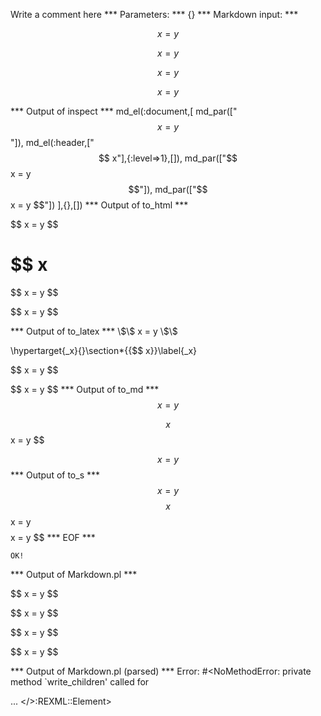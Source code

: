 Write a comment here
*** Parameters: ***
{}
*** Markdown input: ***

$$ x = y $$

$$ x 
= y $$

$$ 
x = y $$

$$ x = y 
$$

*** Output of inspect ***
md_el(:document,[
	md_par(["$$ x = y $$"]),
	md_el(:header,["$$ x"],{:level=>1},[]),
	md_par(["$$ x = y $$"]),
	md_par(["$$ x = y $$"])
],{},[])
*** Output of to_html ***
<p>$$ x = y $$</p>

<h1 id='_x'>$$ x</h1>

<p>$$ x = y $$</p>

<p>$$ x = y $$</p>
*** Output of to_latex ***
\$\$ x = y \$\$

\hypertarget{_x}{}\section*{{\$\$ x}}\label{_x}

\$\$ x = y \$\$

\$\$ x = y \$\$
*** Output of to_md ***
$$ x = y $$

$$ x$$ x = y $$

$$ x = y $$
*** Output of to_s ***
$$ x = y $$$$ x$$ x = y $$$$ x = y $$
*** EOF ***



	OK!



*** Output of Markdown.pl ***
<p>$$ x = y $$</p>

<p>$$ x 
= y $$</p>

<p>$$ 
x = y $$</p>

<p>$$ x = y 
$$</p>

*** Output of Markdown.pl (parsed) ***
Error: #<NoMethodError: private method `write_children' called for <div> ... </>:REXML::Element>
